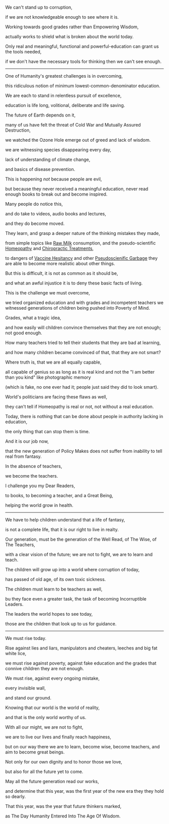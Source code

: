 We can't stand up to corruption,

if we are not knowledgeable enough to see where it is.

Working towards good grades rather than Empowering Wisdom,

actually works to shield what is broken about the world today.

Only real and meaningful, functional and powerful-education can grant us the tools needed,

if we don't have the necessary tools for thinking then we can't see enough.

---

One of Humanity's greatest challenges is in overcoming,

this ridiculous notion of minimum lowest-common-denominator education.

We are each to stand in relentless pursuit of excellence,

education is life long, volitional, deliberate and life saving.

The future of Earth depends on it,

many of us have felt the threat of Cold War and Mutually Assured Destruction,

we watched the Ozone Hole emerge out of greed and lack of wisdom.

we are witnessing species disappearing every day,

lack of understanding of climate change,

and basics of disease prevention.

This is happening *not* because people are evil,

but because they never received a meaningful education, never read enough books to break out and become inspired.

Many people do notice this,

and do take to videos, audio books and lectures,

and they do become moved.

They learn, and grasp a deeper nature of the thinking mistakes they made,

from simple topics like [Raw Milk](https://en.wikipedia.org/wiki/United_States_raw_milk_debate) consumption, and the pseudo-scientific [Homeopathy](https://en.wikipedia.org/wiki/Homeopathy) and [Chiropractic Treatments](https://en.wikipedia.org/wiki/Chiropractic),

to dangers of [Vaccine Hesitancy](https://en.wikipedia.org/wiki/Vaccine_hesitancy) and other [Pseudoscienific Garbage](https://en.wikipedia.org/wiki/List_of_topics_characterized_as_pseudoscience) they are able to become more realistic about other things.

But this is difficult, it is not as common as it should be,

and what an awful injustice it is to deny these basic facts of living.

This is the challenge we must overcome,

we tried organized education and with grades and incompetent teachers we witnessed generations of children being pushed into Poverty of Mind.

Grades, what a tragic idea,

and how easily will children convince themselves that they are not enough; not good enough.

How many teachers tried to tell their students that they are bad at learning,

and how many children became convinced of that, that they are not smart?

Where truth is, that we are all equally capable,

all capable of genius so as long as it is real kind and not the "I am better than you kind" like photographic memory

(which is fake, no one ever had it; people just said they did to look smart).

World's politicians are facing these flaws as well,

they can't tell if Homeopathy is real or not, not without a real education.

Today, there is nothing that can be done about people in authority lacking in education,

the only thing that can stop them is time.

And it is our job now,

that the new generation of Policy Makes does not suffer from inability to tell real from fantasy.

In the absence of teachers,

we become the teachers.

I challenge you my Dear Readers,

to books, to becoming a teacher, and a Great Being,

helping the world grow in health.

---

We have to help children understand that a life of fantasy,

is not a complete life, that it is our right to live in realty.

Our generation, must be the generation of the Well Read, of The Wise, of The Teachers,

with a clear vision of the future; we are not to fight, we are to learn and teach.

The children will grow up into a world where corruption of today,

has passed of old age, of its own toxic sickness.

The children must learn to be teachers as well,

bu they face even a greater task, the task of becoming Incorruptible Leaders.

The leaders the world hopes to see today,

those are the children that look up to us for guidance.

---

We must rise today.

Rise against lies and liars, manipulators and cheaters, leeches and big fat white lice,

we must rise against poverty, against fake education and the grades that connive children they are not enough.

We must rise, against every ongoing mistake,

every invisible wall,

and stand our ground.

Knowing that our world is the world of reality,

and that is the only world worthy of us.

With all our might, we are not to fight,

we are to live our lives and finally reach happiness,

but on our way there we are to learn, become wise, become teachers, and aim to become great beings.

Not only for our own dignity and to honor those we love,

but also for all the future yet to come.

May all the future generation read our works,

and determine that this year, was the first year of the new era they they hold so dearly.

That this year, was the year that future thinkers marked,

as The Day Humanity Entered Into The Age Of Wisdom.
